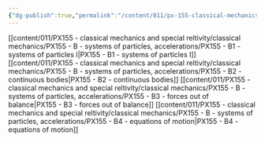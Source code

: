 ```yaml
---
{"dg-publish":true,"permalink":"/content/011/px-155-classical-mechanics-and-special-reltivity/classical-mechanics/px-155-b-systems-of-particles-accelerations/b-systems-of-particles-and-acceleration/","created":"2024-10-01T18:27:09.486+01:00","updated":"2024-11-26T19:55:09.148+00:00"}
---
```


[[content/011/PX155 - classical mechanics and special reltivity/classical mechanics/PX155 - B - systems of particles, accelerations/PX155 - B1 - systems of particles I\|PX155 - B1 - systems of particles I]]
[[content/011/PX155 - classical mechanics and special reltivity/classical mechanics/PX155 - B - systems of particles, accelerations/PX155 - B2 - continuous bodies\|PX155 - B2 - continuous bodies]]
[[content/011/PX155 - classical mechanics and special reltivity/classical mechanics/PX155 - B - systems of particles, accelerations/PX155 - B3 - forces out of balance\|PX155 - B3 - forces out of balance]]
[[content/011/PX155 - classical mechanics and special reltivity/classical mechanics/PX155 - B - systems of particles, accelerations/PX155 - B4 - equations of motion\|PX155 - B4 - equations of motion]]
